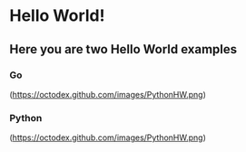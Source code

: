 # Hello World!

## Here you are two Hello World examples

### Go

(https://octodex.github.com/images/PythonHW.png)



### Python

(https://octodex.github.com/images/PythonHW.png)
